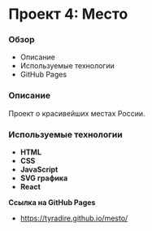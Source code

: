 # Проект 4: Место

### Обзор
* Описание
* Используемые технологии
* GitHub Pages

### Описание

Проект о красивейших местах России.

### Используемые технологии
* **HTML** 
* **CSS**
* **JavaScript**
* **SVG графика**
* **React**

**Ссылка на GitHub Pages**
* https://tyradire.github.io/mesto/